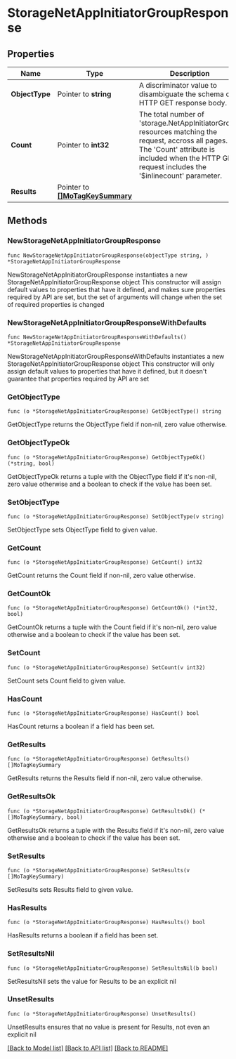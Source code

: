 # StorageNetAppInitiatorGroupResponse

## Properties

Name | Type | Description | Notes
------------ | ------------- | ------------- | -------------
**ObjectType** | Pointer to **string** | A discriminator value to disambiguate the schema of a HTTP GET response body. | 
**Count** | Pointer to **int32** | The total number of &#39;storage.NetAppInitiatorGroup&#39; resources matching the request, accross all pages. The &#39;Count&#39; attribute is included when the HTTP GET request includes the &#39;$inlinecount&#39; parameter. | [optional] 
**Results** | Pointer to [**[]MoTagKeySummary**](MoTagKeySummary.md) |  | [optional] 

## Methods

### NewStorageNetAppInitiatorGroupResponse

`func NewStorageNetAppInitiatorGroupResponse(objectType string, ) *StorageNetAppInitiatorGroupResponse`

NewStorageNetAppInitiatorGroupResponse instantiates a new StorageNetAppInitiatorGroupResponse object
This constructor will assign default values to properties that have it defined,
and makes sure properties required by API are set, but the set of arguments
will change when the set of required properties is changed

### NewStorageNetAppInitiatorGroupResponseWithDefaults

`func NewStorageNetAppInitiatorGroupResponseWithDefaults() *StorageNetAppInitiatorGroupResponse`

NewStorageNetAppInitiatorGroupResponseWithDefaults instantiates a new StorageNetAppInitiatorGroupResponse object
This constructor will only assign default values to properties that have it defined,
but it doesn't guarantee that properties required by API are set

### GetObjectType

`func (o *StorageNetAppInitiatorGroupResponse) GetObjectType() string`

GetObjectType returns the ObjectType field if non-nil, zero value otherwise.

### GetObjectTypeOk

`func (o *StorageNetAppInitiatorGroupResponse) GetObjectTypeOk() (*string, bool)`

GetObjectTypeOk returns a tuple with the ObjectType field if it's non-nil, zero value otherwise
and a boolean to check if the value has been set.

### SetObjectType

`func (o *StorageNetAppInitiatorGroupResponse) SetObjectType(v string)`

SetObjectType sets ObjectType field to given value.


### GetCount

`func (o *StorageNetAppInitiatorGroupResponse) GetCount() int32`

GetCount returns the Count field if non-nil, zero value otherwise.

### GetCountOk

`func (o *StorageNetAppInitiatorGroupResponse) GetCountOk() (*int32, bool)`

GetCountOk returns a tuple with the Count field if it's non-nil, zero value otherwise
and a boolean to check if the value has been set.

### SetCount

`func (o *StorageNetAppInitiatorGroupResponse) SetCount(v int32)`

SetCount sets Count field to given value.

### HasCount

`func (o *StorageNetAppInitiatorGroupResponse) HasCount() bool`

HasCount returns a boolean if a field has been set.

### GetResults

`func (o *StorageNetAppInitiatorGroupResponse) GetResults() []MoTagKeySummary`

GetResults returns the Results field if non-nil, zero value otherwise.

### GetResultsOk

`func (o *StorageNetAppInitiatorGroupResponse) GetResultsOk() (*[]MoTagKeySummary, bool)`

GetResultsOk returns a tuple with the Results field if it's non-nil, zero value otherwise
and a boolean to check if the value has been set.

### SetResults

`func (o *StorageNetAppInitiatorGroupResponse) SetResults(v []MoTagKeySummary)`

SetResults sets Results field to given value.

### HasResults

`func (o *StorageNetAppInitiatorGroupResponse) HasResults() bool`

HasResults returns a boolean if a field has been set.

### SetResultsNil

`func (o *StorageNetAppInitiatorGroupResponse) SetResultsNil(b bool)`

 SetResultsNil sets the value for Results to be an explicit nil

### UnsetResults
`func (o *StorageNetAppInitiatorGroupResponse) UnsetResults()`

UnsetResults ensures that no value is present for Results, not even an explicit nil

[[Back to Model list]](../README.md#documentation-for-models) [[Back to API list]](../README.md#documentation-for-api-endpoints) [[Back to README]](../README.md)


